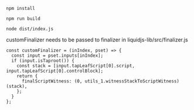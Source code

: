 ```
npm install
```

```
npm run build
```

```
node dist/index.js
```

customFinalizer needs to be passed to finalizer in liquidjs-lib/src/finalizer.js
```
const customFinalizer = (inIndex, pset) => {
  const input = pset.inputs[inIndex];
  if (input.isTaproot()) {
    const stack = [input.tapLeafScript[0].script, input.tapLeafScript[0].controlBlock];
    return {
      finalScriptWitness: (0, utils_1.witnessStackToScriptWitness)(stack),
    };
  }
};
```